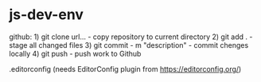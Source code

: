 # js-dev-env
github:
    1) git clone url...                 - copy repository to current directory
    2) git add .                        - stage all changed files
    3) git commit - m "description"     - commit chenges locally
    4) git push                         - push work to Github

.editorconfig (needs EditorConfig plugin from https://editorconfig.org/)
